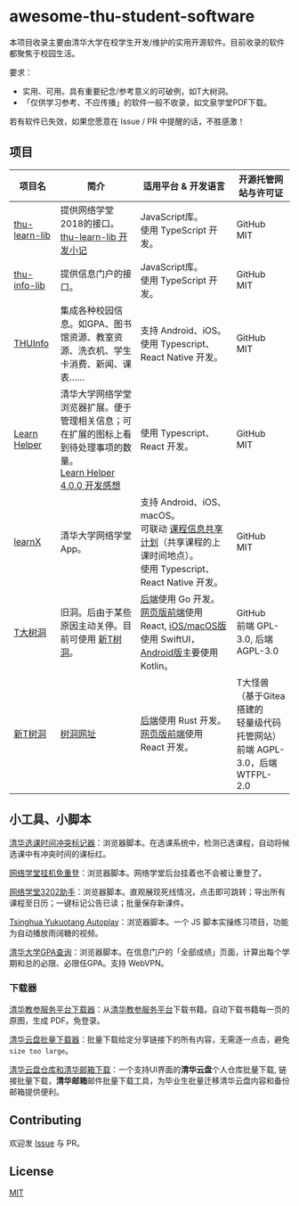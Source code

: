 # awesome-thu-student-software
本项目收录主要由清华大学在校学生开发/维护的实用开源软件。目前收录的软件都聚焦于校园生活。

要求：
* 实用、可用。具有重要纪念/参考意义的可破例，如T大树洞。
* 「仅供学习参考、不应传播」的软件一般不收录，如文泉学堂PDF下载。

若有软件已失效，如果您愿意在 Issue / PR 中提醒的话，不胜感激！

## 项目

| 项目名 | 简介 | 适用平台 & 开发语言 | 开源托管网站与许可证 |
|-|-|-|-|
| [thu-learn-lib](https://github.com/Harry-Chen/thu-learn-lib) | 提供网络学堂2018的接口。</br>[thu-learn-lib 开发小记](https://harrychen.xyz/2019/02/09/thu-learn-lib/)| JavaScript库。</br>使用 TypeScript 开发。| GitHub</br>MIT |
| [thu-info-lib](https://github.com/thu-info-community/thu-info-lib) | 提供信息门户的接口。 | JavaScript库。</br>使用 TypeScript 开发。| GitHub</br>MIT |
| [THUInfo](https://github.com/thu-info-community/thu-info-app) | 集成各种校园信息。如GPA、图书馆资源、教室资源、洗衣机、学生卡消费、新闻、课表…… | 支持 Android、iOS。</br>使用 Typescript、React Native 开发。| GitHub</br>MIT |
| [Learn Helper](https://github.com/Harry-Chen/Learn-Helper) | 清华大学网络学堂浏览器扩展。便于管理相关信息；可在扩展的图标上看到待处理事项的数量。</br>[Learn Helper 4.0.0 开发感想](https://harrychen.xyz/2019/02/22/learn-helper-v4/)| 使用 Typescript、React 开发。| GitHub</br>MIT |
| [learnX](https://github.com/robertying/learnX) | 清华大学网络学堂 App。| 支持 Android、iOS、macOS。</br>可联动 [课程信息共享计划](https://tsinghua.app/courses)（共享课程的上课时间地点）。</br>使用 Typescript、React Native 开发。| GitHub</br>MIT |
| [T大树洞](https://github.com/treehollow/) | 旧洞。后由于某些原因主动关停。目前可使用 [新T树洞](https://new-t.github.io/)。| [后端](https://github.com/treehollow/treehollow-backend)使用 Go 开发。</br>[网页版前端](https://github.com/treehollow/webhole)使用 React, [iOS/macOS版](https://github.com/treehollow/treehollow-v3-ios)使用 SwiftUI，[Android版](https://github.com/treehollow/treehollow-v3-android)主要使用 Kotlin。 | GitHub</br>前端 GPL-3.0, 后端 AGPL-3.0|
| [新T树洞](https://git.thu.monster/newthuhole/) | [树洞网址](https://new-t.github.io/) | [后端](https://git.thu.monster/newthuhole/hole-backend-rust)使用 Rust 开发。</br>[网页版前端](https://git.thu.monster/newthuhole/hole_thu_frontend)使用 React 开发。| T大怪兽（基于Gitea搭建的</br>轻量级代码托管网站）</br>前端 AGPL-3.0，后端 WTFPL-2.0 |

## 小工具、小脚本

[清华选课时间冲突标记器](https://greasyfork.org/zh-CN/scripts/408340-tsinghuacourseconflictmarker)：浏览器脚本。在选课系统中，检测已选课程，自动将候选课中有冲突时间的课标红。

[网络学堂挂机免重登](https://greasyfork.org/zh-CN/scripts/444728-清华大学网络学堂挂机免重登)：浏览器脚本。网络学堂后台挂着也不会被让重登了。

[网络学堂3202助手](https://greasyfork.org/zh-CN/scripts/422447-网络学堂3202助手)：浏览器脚本。直观展现死线情况，点击即可跳转；导出所有课程至日历；一键标记公告已读；批量保存新课件。

[Tsinghua Yukuotang Autoplay](https://greasyfork.org/zh-CN/scripts/422349-tsinghua-yukuotang-autoplay)：浏览器脚本。一个 JS 脚本实操练习项目，功能为自动播放雨阔糖的视频。

[清华大学GPA查询](https://greasyfork.org/zh-CN/scripts/420540-清华大学gpa查询)：浏览器脚本。在信息门户的「全部成绩」页面，计算出每个学期和总的必限、必限任GPA。支持 WebVPN。

### 下载器

[清华教参服务平台下载器](https://github.com/libthu/reserves-lib-tsinghua-downloader)：从[清华教参服务平台](http://reserves.lib.tsinghua.edu.cn/)下载书籍。自动下载书籍每一页的原图，生成 PDF。免登录。

[清华云盘批量下载器](https://github.com/HuXiao-THU/Tsinghua-Tools)：批量下载给定分享链接下的所有内容，无需逐一点击，避免`size too large`。

[清华云盘仓库和清华邮箱下载](https://github.com/Xiang-cd/THU-downloader)：一个支持UI界面的**清华云盘**个人仓库批量下载, 链接批量下载，**清华邮箱**邮件批量下载工具，为毕业生批量迁移清华云盘内容和备份邮箱提供便利。

## Contributing

欢迎发 [Issue](https://github.com/Ethkuil/awesome-thu-student-software/issues/new) 与 PR。

## License

[MIT](./LICENSE)
